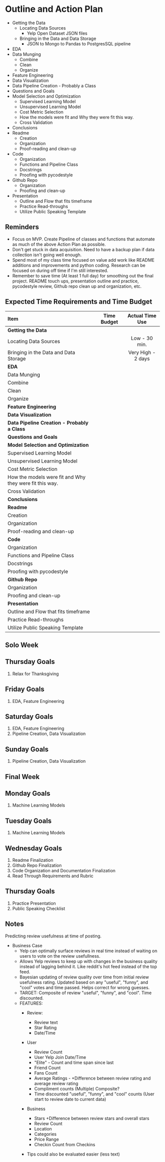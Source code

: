 # Outline and Action Plan

* Getting the Data
    * Locating Data Sources 
        * Yelp Open Dataset JSON files
    * Bringing in the Data and Data Storage
        * JSON to Mongo to Pandas to PostgresSQL pipeline
* EDA
* Data Munging
    * Combine
    * Clean
    * Organize
* Feature Engineering
* Data Visualization
* Data Pipeline Creation - Probably a Class
* Questions and Goals
* Model Selection and Optimization
    * Supervised Learning Model
    * Unsupervised Learning Model
    * Cost Metric Selection
    * How the models were fit and Why they were fit this way.
    * Cross Validation
* Conclusions
* Readme
    * Creation
    * Organization
    * Proof-reading and clean-up
* Code
    * Organization
    * Functions and Pipeline Class
    * Docstrings
    * Proofing with pycodestyle
* Github Repo
    * Organization
    * Proofing and clean-up
* Presentation
    * Outline and Flow that fits timeframe
    * Practice Read-throughs
    * Utilize Public Speaking Template


## Reminders
* Focus on MVP. Create Pipeline of classes and functions that automate as much of the above Action Plan as possible.
* Don't get stuck in data acquisition. Need to have a backup plan if data collection isn't going well enough.
* Spend most of my class time focused on value add work like README additions and improvements and python coding. Research can be focused on during off time if I'm still interested.
* Remember to save time (At least 1 full day) for smoothing out the final project. README touch ups, presentation outline and practice, pycodestyle review, Github repo clean up and organization, etc.

## Expected Time Requirements and Time Budget

|Item                                                           |Time Budget|Actual Time Use|
|:---|:---:|:---:|
|**Getting the Data**                                               |      |     |
|Locating Data Sources                                          |      | Low - 30 min.   |
|Bringing in the Data and Data Storage                          |      | Very High - 2 days|
|**EDA**                                                            |      |     |
|Data Munging                                                   |      |     |
|Combine                                                        |      |     |
|Clean                                                          |      |     |
|Organize                                                       |      |     |
|**Feature Engineering**                                        |      |     |
|**Data Visualization**                                             |      |     |
|**Data Pipeline Creation - Probably a Class**                      |      |     |
|**Questions and Goals**                                            |      |     |
|**Model Selection and Optimization**                               |      |     |
|Supervised Learning Model                                      |      |     |
|Unsupervised Learning Model                                    |      |     |
|Cost Metric Selection                                          |      |     |
|How the models were fit and Why they were fit this way.        |      |     |
|Cross Validation                                               |      |     |
|**Conclusions**                                                    |      |     |
|**Readme**                                                         |      |     |
|Creation                                                       |      |     |
|Organization                                                   |      |     |
|Proof-reading and clean-up                                     |      |     |
|**Code**                                                           |      |     |
|Organization                                                   |      |     |
|Functions and Pipeline Class                                   |      |     |
|Docstrings                                                     |      |     |
|Proofing with pycodestyle                                      |      |     |
|**Github Repo**                                                    |      |     |
|Organization                                                   |      |     |
|Proofing and clean-up                                          |      |     |
|**Presentation**                                                   |      |     |
|Outline and Flow that fits timeframe                           |      |     |
|Practice Read-throughs                                         |      |     |
|Utilize Public Speaking Template                               |      |     |

## Solo Week

## Thursday Goals

1. Relax for Thanksgiving

## Friday Goals

1. EDA, Feature Engineering

## Saturday Goals

1. EDA, Feature Engineering
2. Pipeline Creation, Data Visualization

## Sunday Goals

1. Pipeline Creation, Data Visualization

## Final Week

## Monday Goals

1. Machine Learning Models

## Tuesday Goals

1. Machine Learning Models

## Wednesday Goals

1. Readme Finalization
2. Github Repo Finalization
3. Code Organization and Documentation Finalization
4. Read Through Requirements and Rubric

## Thursday Goals

1. Practice Presentation
2. Public Speaking Checklist

## Notes

Predicting review usefulness at time of posting.
* Business Case
    * Yelp can optimally surface reviews in real time instead of waiting on users to vote on the review usefullness. 
    * Allows Yelp reviews to keep up with changes in the business quality instead of lagging behind it. Like reddit's hot feed instead of the top feed.
    * Bayesian updating of review quality over time from initial review usefulness rating. Updated based on any "useful", "funny", and "cool" votes and time passed. Helps correct for wrong guesses.
    * TARGET: Composite of review "useful", "funny", and "cool". Time discounted.
    * FEATURES:
        * Review:
            * Review text
            * Star Rating
            * Date/Time
        * User
            * Review Count
            * User Yelp Join Date/Time
            * "Elite" - Count and time span since last
            * Friend Count
            * Fans Count
            * Average Ratings - +Difference between review rating and average review rating
            * Compliment counts (Multiple) Composite?
            * Time discounted "useful", "funny", and "cool" counts (User start to review date to current data)
        * Business
            * Stars +Difference between review stars and overall stars
            * Review Count
            * Location
            * Categories
            * Price Range
            * Checkin Count from Checkins

        * Tips could also be evaluated easier (less text)
